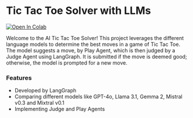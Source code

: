 # Tic Tac Toe Solver with LLMs
[![Open In Colab](https://colab.research.google.com/assets/colab-badge.svg)](https://colab.research.google.com/drive/1rn1kNSdcPhZvwQQocOw75HCDJ4fsDOie?usp=sharing)

Welcome to the AI Tic Tac Toe Solver! This project leverages the different language models to determine the best moves in a game of Tic Tac Toe. The model suggests a move, by Play Agent, which is then judged by a Judge Agent using LangGraph. It is submitted if the move is deemed good; otherwise, the model is prompted for a new move.

### Features
- Developed by LangGraph
- Comparing different models like GPT-4o, Llama 3.1, Gemma 2, Mistral v0.3 and Mixtral v0.1
- Implementing Judge and Play Agents
